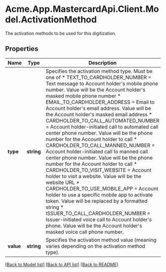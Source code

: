 # Acme.App.MastercardApi.Client.Model.ActivationMethod
The activation methods to be used for this digitization.

## Properties

Name | Type | Description | Notes
------------ | ------------- | ------------- | -------------
**type** | **string** | Specifies the activation method type.   Must be one of    * TEXT_TO_CARDHOLDER_NUMBER &#x3D; Text message to Account holder&#39;s mobile phone number. Value will be the Account holder&#39;s masked mobile phone number   * EMAIL_TO_CARDHOLDER_ADDRESS &#x3D; Email to Account holder&#39;s email address. Value will be the Account holder&#39;s masked email address   * CARDHOLDER_TO_CALL_AUTOMATED_NUMBER &#x3D; Account holder-initiated call to automated call center phone number. Value will be the phone number for the Account holder to call    * CARDHOLDER_TO_CALL_MANNED_NUMBER &#x3D; Account holder-initiated call to manned call center phone number. Value will be the phone number for the Account holder to call   * CARDHOLDER_TO_VISIT_WEBSITE &#x3D;  Account holder to visit a website. Value will be the website URL   * CARDHOLDER_TO_USE_MOBILE_APP &#x3D; Account holder to use a specific mobile app to activate token. Value will be replaced by a formatted string   * ISSUER_TO_CALL_CARDHOLDER_NUMBER &#x3D; Issuer-initiated voice call to Account holder&#39;s phone. Value will be the Account holder&#39;s masked voice call phone number.   | 
**value** | **string** | Specifies the activation method value (meaning varies depending on the activation method type). | 

[[Back to Model list]](../README.md#documentation-for-models) [[Back to API list]](../README.md#documentation-for-api-endpoints) [[Back to README]](../README.md)

